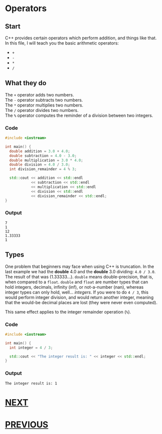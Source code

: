 # Operators

## Start

C++ provides certain operators which perform addition, and things like that. In this file, I will teach you the basic arithmetic operators:

- `+`
- `-`
- `*`
- `/`

## What they do

The `+` operator adds two numbers. \
The `-` operator subtracts two numbers. \
The `*` operator multiplies two numbers. \
The `/` operator divides two numbers. \
The `%` operator computes the reminder of a division between two integers.

### Code

```cpp
#include <iostream>

int main() {
  double addition = 3.0 + 4.0;
  double subtraction = 4.0 - 3.0;
  double multiplication = 3.0 * 4.0;
  double division = 4.0 / 3.0;
  int division_remainder = 4 % 3;

  std::cout << addition << std::endl
            << subtraction << std::endl
            << multiplication << std::endl
            << division << std::endl
            << division_remainder << std::endl;
}
```

### Output

```shell
7
1
12
1.33333
1
```

## Types

One problem that beginners may face when using C++ is truncation. In the last example we had the **double** 4.0 and the **double** 3.0 dividing: `4.0 / 3.0`. The result of that was (1.33333...). `double` means double-precision, that is, when compared to a `float`. `double` and `float` are number types that can hold integers, decimals, infinity (inf), or not-a-number (nan), whereas integer types can only hold, well... _integers_. If you were to do `4 / 3`, this would perform integer division, and would return another integer, meaning that the would-be decimal places are lost (they were never even computed).

This same effect applies to the integer remainder operation (`%`).

### Code

```cpp
#include <iostream>

int main() {
  int integer = 4 / 3;

  std::cout << "The integer result is: " << integer << std::endl;
}
```

### Output

```shell
The integer result is: 1
```

# [NEXT](4.%20Advanced-Operators.md)

# [PREVIOUS](2.%20Variables.md)

